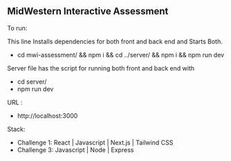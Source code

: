 ## MidWestern Interactive Assessment

To run:

This line Installs dependencies for both front and back end and Starts Both.

- cd mwi-assessment/ && npm i && cd ../server/ && npm i && npm run dev

Server file has the script for running both front and back end with

- cd server/
- npm run dev

URL :

- http://localhost:3000

Stack:

- Challenge 1: React | Javascript | Next.js | Tailwind CSS
- Challenge 3: Javascript | Node | Express
